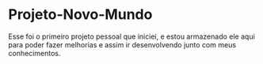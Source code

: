 # Projeto-Novo-Mundo
Esse foi o primeiro projeto pessoal que iniciei, e estou armazenado ele aqui para poder fazer melhorias e assim ir desenvolvendo junto com meus conhecimentos.
